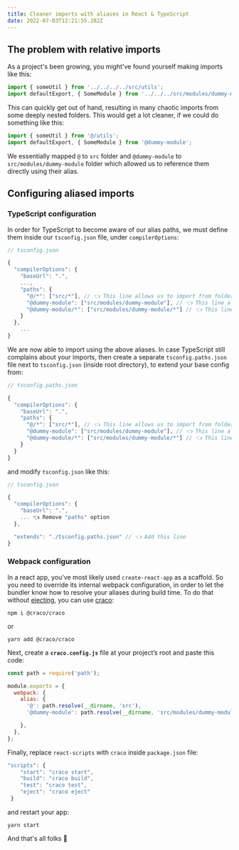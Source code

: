 ```yaml
---
title: Cleaner imports with aliases in React & TypeScript
date: 2022-07-03T12:21:55.282Z
---
```

## The problem with relative imports

As a project's been growing, you might've found yourself making imports like this:

```javascript
import { someUtil } from '../../../../src/utils';
import defaultExport, { SomeModule } from '../../../src/modules/dummy-module';
```

This can quickly get out of hand, resulting in many chaotic imports from some deeply nested folders. This would get a lot cleaner, if we could do something like this: 

```javascript
import { someUtil } from '@/utils';
import defaultExport, { SomeModule } from '@dummy-module';
```

We essentially mapped `@` to `src` folder and `@dummy-module` to `src/modules/dummy-module` folder which allowed us to reference them directly using their alias.

## Configuring aliased imports

### TypeScript configuration

In order for TypeScript to become aware of our alias paths, we must define them inside our `tsconfig.json` file, under `compilerOptions`:

```javascript
// tsconfig.json

{
  "compilerOptions": {
    "baseUrl": ".",
    ...,
    "paths": {
      "@/*": ["src/*"], // 👈 This line allows us to import from folders inside "src" folder using "@"
      "@dummy-module": ["src/modules/dummy-module"], // 👈 This line allows us to import from the "dummy-module" folder itself using "@dummy-module"
      "@dummy-module/*": ["src/modules/dummy-module/*"] // 👈 This line allows us to import from folders inside "src/modules/dummy-module" folder using "@dummy-module"
    }
  },
    ...
}
```

We are now able to import using the above aliases. In case TypeScript still complains about your imports, then create a separate `tsconfig.paths.json` file next to `tsconfig.json` (inside root directory), to extend your base config from:

```javascript
// tsconfig.paths.json

{
  "compilerOptions": {
    "baseUrl": ".",
    "paths": {
      "@/*": ["src/*"], // 👈 This line allows us to import from folders inside "src" folder using "@"
      "@dummy-module": ["src/modules/dummy-module"], // 👈 This line allows us to import from the "dummy-module" folder itself using "@dummy-module"
      "@dummy-module/*": ["src/modules/dummy-module/*"] // 👈 This line allows us to import from folders inside "src/modules/dummy-module" folder using "@dummy-module"
    }
  }
}
```

and modify `tsconfig.json` like this:

```javascript
// tsconfig.json

{
  "compilerOptions": {
    "baseUrl": ".",
    ... 👈 Remove "paths" option
  },

  "extends": "./tsconfig.paths.json" // 👈 Add this line
}
```

### Webpack configuration

In a react app, you've most likely used `create-react-app` as a scaffold. So you need to override its internal webpack configuration, in order to let the bundler know how to resolve your aliases during build time. To do that without [ejecting](https://create-react-app.dev/docs/available-scripts/#npm-run-eject), you can use [craco](https://www.npmjs.com/package/@craco/craco):

```shell
npm i @craco/craco
```

or

```shell
yarn add @craco/craco
```

Next, create a **`craco.config.js`** file at your project’s root and paste this code:

```javascript
const path = require('path');

module.exports = {
  webpack: {
    alias: {
      '@': path.resolve(__dirname, 'src'),
      '@dummy-module': path.resolve(__dirname, 'src/modules/dummy-module'),

    },
  },
};
```

Finally, replace `react-scripts` with `craco` inside `package.json` file:

```javascript
"scripts": {
    "start": "craco start",
    "build": "craco build",
    "test": "craco test",
    "eject": "craco eject"
 }
```

and restart your app:


```shell
yarn start
```

And that's all folks 🥳